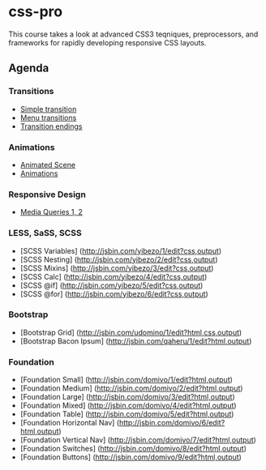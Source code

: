 css-pro
========
This course takes a look at advanced CSS3 teqniques, preprocessors, and frameworks for rapidly developing responsive CSS layouts.

Agenda
-------

### Transitions
* [Simple transition](http://jsbin.com/xecufi/1/edit?css,output)
* [Menu transitions](http://jsbin.com/ofupono/1/edit?css,output)
* [Transition endings](http://jsbin.com/qoqof/4/edit?js,output)

### Animations
* [Animated Scene](http://www.impressivewebs.com/demo-files/css3-animated-scene/)
* [Animations](http://jsbin.com/rokuz/1/edit?css,console,output)

### Responsive Design
* [Media Queries 1, 2](http://jsbin.com/axizuv/1/edit?css,output)

### LESS, SaSS, SCSS
* [SCSS Variables] (http://jsbin.com/yibezo/1/edit?css,output)
* [SCSS Nesting] (http://jsbin.com/yibezo/2/edit?css,output)
* [SCSS Mixins] (http://jsbin.com/yibezo/3/edit?css,output)
* [SCSS Calc] (http://jsbin.com/yibezo/4/edit?css,output)
* [SCSS @if] (http://jsbin.com/yibezo/5/edit?css,output) 
* [SCSS @for] (http://jsbin.com/yibezo/6/edit?css,output)

### Bootstrap
* [Bootstrap Grid] (http://jsbin.com/udomino/1/edit?html,css,output)
* [Bootstrap Bacon Ipsum] (http://jsbin.com/qaheru/1/edit?html,output)

### Foundation
* [Foundation Small] (http://jsbin.com/domivo/1/edit?html,output)
* [Foundation Medium] (http://jsbin.com/domivo/2/edit?html,output)
* [Foundation Large] (http://jsbin.com/domivo/3/edit?html,output)
* [Foundation Mixed] (http://jsbin.com/domivo/4/edit?html,output)
* [Foundation Table] (http://jsbin.com/domivo/5/edit?html,output)
* [Foundation Horizontal Nav] (http://jsbin.com/domivo/6/edit?html,output)
* [Foundation Vertical Nav] (http://jsbin.com/domivo/7/edit?html,output)
* [Foundation Switches] (http://jsbin.com/domivo/8/edit?html,output)
* [Foundation Buttons] (http://jsbin.com/domivo/9/edit?html,output)

